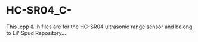 # HC-SR04_C-
This .cpp &amp; .h files are for the HC-SR04 ultrasonic range sensor and belong to Lil' Spud Repository...
